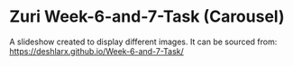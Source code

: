 # Zuri Week-6-and-7-Task (Carousel)
A slideshow created to display different images. It can be sourced from: https://deshlarx.github.io/Week-6-and-7-Task/

